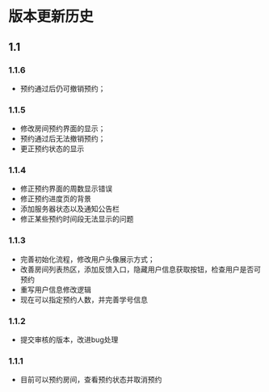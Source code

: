 # 版本更新历史

## 1.1

### 1.1.6

* 预约通过后仍可撤销预约；

### 1.1.5

* 修改房间预约界面的显示；
* 预约通过后无法撤销预约；
* 更正预约状态的显示

### 1.1.4

* 修正预约界面的周数显示错误
* 修正预约进度页的背景
* 添加服务器状态以及通知公告栏
* 修正某些预约时间段无法显示的问题

### 1.1.3

* 完善初始化流程，修改用户头像展示方式；
* 改善房间列表热区，添加反馈入口，隐藏用户信息获取按钮，检查用户是否可预约
* 重写用户信息修改逻辑
* 现在可以指定预约人数，并完善学号信息

### 1.1.2

* 提交审核的版本，改进bug处理

### 1.1.1

* 目前可以预约房间，查看预约状态并取消预约